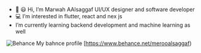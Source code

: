 - 👋 :smiley: Hi, I’m Marwah AAlsaggaf UI/UX designer and software developer
- :computer: I’m interested in flutter, react and nex js
-  I’m currently learning backend development and machine learning as well

![Behance]({https://img.shields.io/badge/Behance-0054F7?style=for-the-badge&logo=behance&logoColor=white})
My bahnce profile [https://www.behance.net/merooalsaggaf)

<!---
MEROO1010/MEROO1010 is a ✨ special ✨ repository because its `README.md` (this file) appears on your GitHub profile.
You can click the Preview link to take a look at your changes.
--->
